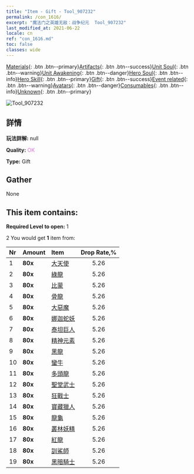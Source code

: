 ```yaml
---
title: "Item - Gift - Tool_907232"
permalink: /con_1616/
excerpt: "魔法门之英雄无敌：战争纪元  Tool_907232"
last_modified_at: 2021-06-22
locale: cn
ref: "con_1616.md"
toc: false
classes: wide
---
```

 [Materials](/ItemsCN/){: .btn .btn--primary}[Artifacts](/ItemsCN/Artifacts/){: .btn .btn--success}[Unit Soul](/ItemsCN/UnitSoul/){: .btn .btn--warning}[Unit Awakening](/ItemsCN/UnitAwakening/){: .btn .btn--danger}[Hero Soul](/ItemsCN/HeroSoul/){: .btn .btn--info}[Hero Skill](/ItemsCN/HeroSkill/){: .btn .btn--primary}[Gift](/ItemsCN/Gift/){: .btn .btn--success}[Event related](/ItemsCN/Events/){: .btn .btn--warning}[Avatars](/ItemsCN/Avatars/){: .btn .btn--danger}[Consumables](/ItemsCN/Consumables/){: .btn .btn--info}[Unknown](/ItemsCN/Unknown/){: .btn .btn--primary}

 ![Tool_907232](/images/t/i_907167.png)

## 詳情
 **玩法詳解:** null

 **Quality:** <span style="color: #DA70D6">OK</span>

 **Type:** Gift

## Gather

  None

## This item contains:

 **Required Level to open:** 1

 2 You would get **1** item  from:

  | Nr | Amount |     Item    | Drop Rate,% |
  |:---|:-------|:------------|:---------:|
  | 1 |  **80x** | [大天使](/cn/Items/unt_196/) | 5.26 | 
  | 2 |  **80x** | [綠龍](/cn/Items/unt_205/) | 5.26 | 
  | 3 |  **80x** | [比蒙](/cn/Items/unt_223/) | 5.26 | 
  | 4 |  **80x** | [骨龍](/cn/Items/unt_214/) | 5.26 | 
  | 5 |  **80x** | [大惡魔](/cn/Items/unt_232/) | 5.26 | 
  | 6 |  **80x** | [娜迦蛇妖](/cn/Items/unt_240/) | 5.26 | 
  | 7 |  **80x** | [泰坦巨人](/cn/Items/unt_241/) | 5.26 | 
  | 8 |  **80x** | [精神元素](/cn/Items/unt_267/) | 5.26 | 
  | 9 |  **80x** | [黑龍](/cn/Items/unt_250/) | 5.26 | 
  | 10 |  **80x** | [蠻牛](/cn/Items/unt_257/) | 5.26 | 
  | 11 |  **80x** | [多頭龍](/cn/Items/unt_259/) | 5.26 | 
  | 12 |  **80x** | [聖堂武士](/cn/Items/unt_197/) | 5.26 | 
  | 13 |  **80x** | [狂戰士](/cn/Items/unt_224/) | 5.26 | 
  | 14 |  **80x** | [寶藏獵人](/cn/Items/unt_274/) | 5.26 | 
  | 15 |  **80x** | [龍龜](/cn/Items/unt_278/) | 5.26 | 
  | 16 |  **80x** | [叢林妖精](/cn/Items/unt_270/) | 5.26 | 
  | 17 |  **80x** | [紅龍](/cn/Items/unt_251/) | 5.26 | 
  | 18 |  **80x** | [訓鯊師](/cn/Items/unt_281/) | 5.26 | 
  | 19 |  **80x** | [黑暗騎士](/cn/Items/unt_213/) | 5.26 | 
